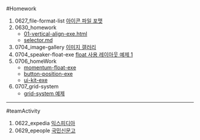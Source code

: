 #Homework

1. 0627_file-format-list [아이콘 파일 포맷](https://github.com/sseom/homework/blob/master/0627_file-format-list/file-format.html)
2. 0630_homework
    - [01-vertical-align-exe.html](https://github.com/sseom/homework/blob/master/0630_homework/01-vertical-align-exe.html)
    - [selector.md](https://github.com/sseom/homework/blob/master/0630_homework/selector.md)
3. 0704_image-gallery [이미지 갤러리](https://sseom.github.io/homework/0704_image-gallery/)
4. 0704_speaker-float-exe [float 사용 레이아웃 예제 1](https://sseom.github.io/homework/0704_speaker-float-exe/)
5. 0706_homeWork
    - [momentum-float-exe](https://sseom.github.io/homework/0706_homeWork/momentum-float-exe/)
    - [button-position-exe](https://sseom.github.io/homework/0706_homeWork/button-position-exe/)
    - [ui-kit-exe](https://sseom.github.io/homework/0706_homeWork/ui-kit-exe/)
6. 0707_grid-system
    - [grid-system 예제](https://sseom.github.io/homework/0707_grid-system)


---

#teamActivity
1. 0622_expedia [익스피디아](https://github.com/sseom/homework/blob/master/teamActivity/0622_expedia.html)
2. 0629_epeople [국민신문고](https://github.com/sseom/homework/blob/master/teamActivity/0629_epeople.html)



